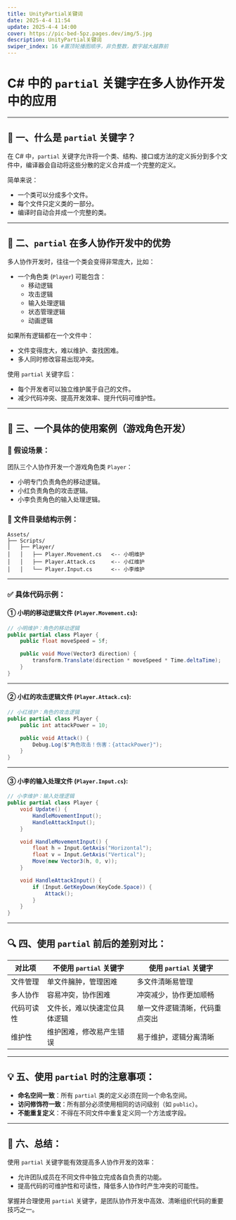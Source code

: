 ```yaml
---
title: UnityPartial关键词
date: 2025-4-4 11:54
update: 2025-4-4 14:00
cover: https://pic-bed-5pz.pages.dev/img/5.jpg
description: UnityPartial关键词
swiper_index: 16 #置顶轮播图顺序，非负整数，数字越大越靠前
---
```


# C# 中的 `partial` 关键字在多人协作开发中的应用

---

## 📌 一、什么是 `partial` 关键字？

在 C# 中，`partial` 关键字允许将一个类、结构、接口或方法的定义拆分到多个文件中，编译器会自动将这些分散的定义合并成一个完整的定义。

简单来说：

- 一个类可以分成多个文件。
- 每个文件只定义类的一部分。
- 编译时自动合并成一个完整的类。

---

## 🎯 二、`partial` 在多人协作开发中的优势

多人协作开发时，往往一个类会变得非常庞大，比如：

- 一个角色类 (`Player`) 可能包含：
  - 移动逻辑
  - 攻击逻辑
  - 输入处理逻辑
  - 状态管理逻辑
  - 动画逻辑

如果所有逻辑都在一个文件中：

- 文件变得庞大，难以维护、查找困难。
- 多人同时修改容易出现冲突。

使用 `partial` 关键字后：

- 每个开发者可以独立维护属于自己的文件。
- 减少代码冲突、提高开发效率、提升代码可维护性。

---

## 🚩 三、一个具体的使用案例（游戏角色开发）

### 🌱 假设场景：

团队三个人协作开发一个游戏角色类 `Player`：

- 小明专门负责角色的移动逻辑。
- 小红负责角色的攻击逻辑。
- 小李负责角色的输入处理逻辑。

### 📂 文件目录结构示例：

```
Assets/
├── Scripts/
│   ├── Player/
│   │   ├── Player.Movement.cs   <-- 小明维护
│   │   ├── Player.Attack.cs     <-- 小红维护
│   │   └── Player.Input.cs      <-- 小李维护
```

---

### ✅ 具体代码示例：

#### ① 小明的移动逻辑文件 (`Player.Movement.cs`):

```csharp
// 小明维护：角色的移动逻辑
public partial class Player {
    public float moveSpeed = 5f;

    public void Move(Vector3 direction) {
        transform.Translate(direction * moveSpeed * Time.deltaTime);
    }
}
```

---

#### ② 小红的攻击逻辑文件 (`Player.Attack.cs`):

```csharp
// 小红维护：角色的攻击逻辑
public partial class Player {
    public int attackPower = 10;

    public void Attack() {
        Debug.Log($"角色攻击！伤害：{attackPower}");
    }
}
```

---

#### ③ 小李的输入处理文件 (`Player.Input.cs`):

```csharp
// 小李维护：输入处理逻辑
public partial class Player {
    void Update() {
        HandleMovementInput();
        HandleAttackInput();
    }

    void HandleMovementInput() {
        float h = Input.GetAxis("Horizontal");
        float v = Input.GetAxis("Vertical");
        Move(new Vector3(h, 0, v));
    }

    void HandleAttackInput() {
        if (Input.GetKeyDown(KeyCode.Space)) {
            Attack();
        }
    }
}
```

---

## 🔍 四、使用 `partial` 前后的差别对比：

| 对比项             | 不使用 `partial` 关键字                            | 使用 `partial` 关键字                         |
|--------------------|----------------------------------------------------|-----------------------------------------------|
| 文件管理           | 单文件臃肿，管理困难                               | 多文件清晰易管理                              |
| 多人协作           | 容易冲突，协作困难                                 | 冲突减少，协作更加顺畅                        |
| 代码可读性         | 文件长，难以快速定位具体逻辑                       | 单一文件逻辑清晰，代码重点突出                |
| 维护性             | 维护困难，修改易产生错误                           | 易于维护，逻辑分离清晰                        |

---

## 💡 五、使用 `partial` 时的注意事项：

- **命名空间一致**：所有 `partial` 类的定义必须在同一个命名空间。
- **访问修饰符一致**：所有部分必须使用相同的访问级别（如 `public`）。
- **不能重复定义**：不得在不同文件中重复定义同一个方法或字段。

---

## 🚦 六、总结：

使用 `partial` 关键字能有效提高多人协作开发的效率：

- 允许团队成员在不同文件中独立完成各自负责的功能。
- 提高代码的可维护性和可读性，降低多人协作时产生冲突的可能性。

掌握并合理使用 `partial` 关键字，是团队协作开发中高效、清晰组织代码的重要技巧之一。